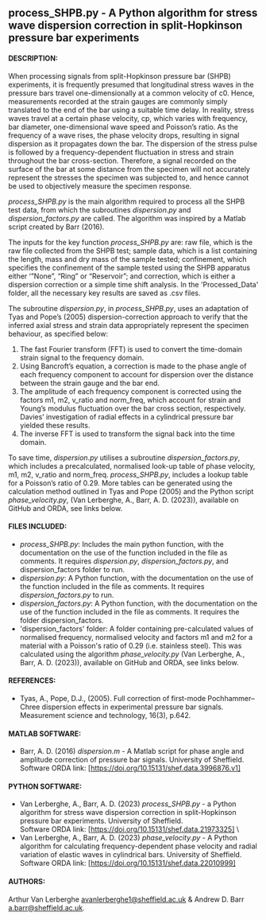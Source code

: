 ## process_SHPB.py - A Python algorithm for stress wave dispersion correction in split-Hopkinson pressure bar experiments

#### DESCRIPTION:
When processing signals from split-Hopkinson pressure bar (SHPB) experiments, it is frequently presumed that longitudinal stress waves in the pressure bars travel one-dimensionally at a common velocity of c0. Hence, measurements recorded at the strain gauges are commonly simply translated to the end of the bar using a suitable time delay. In reality, stress waves travel at a certain phase velocity, cp, which varies with frequency, bar diameter, one-dimensional wave speed and Poisson’s ratio. As the frequency of a wave rises, the phase velocity drops, resulting in signal dispersion as it propagates down the bar. The dispersion of the stress pulse is followed by a frequency-dependent fluctuation in stress and strain throughout the bar cross-section. Therefore, a signal recorded on the surface of the bar at some distance from the specimen will not accurately represent the stresses the specimen was subjected to, and hence cannot be used to objectively measure the specimen response.

*process_SHPB.py* is the main algorithm required to process all the SHPB test data, from which the subroutines *dispersion.py* and *dispersion_factors.py* are called. The algorithm was inspired by a Matlab script created by Barr (2016).

The inputs for the key function *process_SHPB.py* are: raw file, which is the raw file collected from the SHPB test; sample data, which is a list containing the length, mass and dry mass of the sample tested; confinement, which specifies the confinement of the sample tested using the SHPB apparatus either ‘”None”, “Ring” or “Reservoir”; and correction, which is either a dispersion correction or a simple time shift analysis. In the 'Processed_Data' folder, all the necessary key results are saved as .csv files.

The subroutine *dispersion.py*, in *process_SHPB.py*, uses an adaptation of Tyas and Pope’s (2005) dispersion-correction approach to verify that the inferred axial stress and strain data appropriately represent the specimen behaviour, as specified below:

1.	The fast Fourier transform (FFT) is used to convert the time-domain strain signal to the frequency domain.
2.	Using Bancroft’s equation, a correction is made to the phase angle of each frequency component to account for dispersion over the distance between the strain gauge and the bar end. 
3.	The amplitude of each frequency component is corrected using the factors m1, m2, v_ratio and norm_freq, which account for strain and Young’s modulus fluctuation over the bar cross section, respectively. Davies’ investigation of radial effects in a cylindrical pressure bar yielded these results.
4.	The inverse FFT is used to transform the signal back into the time domain.

To save time, *dispersion.py* utilises a subroutine *dispersion_factors.py*, which includes a precalculated, normalised look-up table of phase velocity, m1, m2, v_ratio and norm_freq. *process_SHPB.py*, includes a lookup table for a Poisson’s ratio of 0.29. More tables can be generated using the calculation method outlined in Tyas and Pope (2005) and the Python script *phase_velocity.py*, (Van Lerberghe, A., Barr, A. D. (2023)), available on GitHub and ORDA, see links below.

#### FILES INCLUDED:
- *process_SHPB.py*: Includes the main python function, with the documentation on the use of the function included in the file as comments. It requires *dispersion.py*, *dispersion_factors.py*, and dispersion_factors folder to run.
- *dispersion.py*: A Python function, with the documentation on the use of the function included in the file as comments. It requires *dispersion_factors.py* to run.
- *dispersion_factors.py*: A Python function, with the documentation on the use of the function included in the file as comments. It requires the folder dispersion_factors.
- 'dispersion_factors' folder: A folder containing pre-calculated values of normalised frequency, normalised velocity and factors m1 and m2 for a material with a Poisson's ratio of 0.29 (i.e. stainless steel). This was calculated using the algorithm *phase_velocity.py* (Van Lerberghe, A., Barr, A. D. (2023)), available on GitHub and ORDA, see links below.

#### REFERENCES:
- Tyas, A., Pope, D.J., (2005). Full correction of first-mode Pochhammer–Chree dispersion effects in experimental pressure bar signals. Measurement science and technology, 16(3), p.642.

#### MATLAB SOFTWARE:
- Barr, A. D. (2016) *dispersion.m* - A Matlab script for phase angle and amplitude correction of pressure bar signals. University of Sheffield.\
Software ORDA link: [https://doi.org/10.15131/shef.data.3996876.v1]

#### PYTHON SOFTWARE:
- Van Lerberghe, A., Barr, A. D. (2023) *process_SHPB.py* - a Python algorithm for stress wave dispersion correction in split-Hopkinson pressure bar experiments. University of Sheffield.\
Software ORDA link: [https://doi.org/10.15131/shef.data.21973325] \
- Van Lerberghe, A., Barr, A. D. (2023) *phase_velocity.py* - A Python algorithm for calculating frequency-dependent phase velocity and radial variation of elastic waves in cylindrical bars. University of Sheffield.\
Software ORDA link: [https://doi.org/10.15131/shef.data.22010999]

#### AUTHORS:
Arthur Van Lerberghe <avanlerberghe1@sheffield.ac.uk> & Andrew D. Barr <a.barr@sheffield.ac.uk>.
